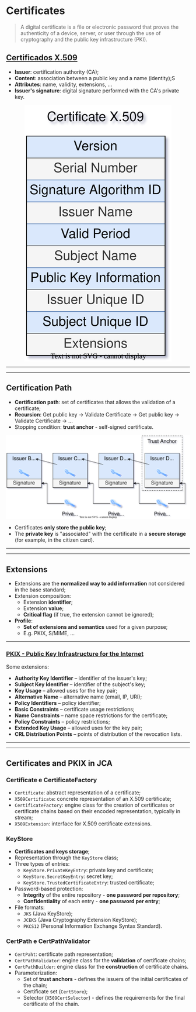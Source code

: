 # Certificates

> A digital certificate is a file or electronic password that proves the authenticity of a device, server, or user through the use of cryptography and the public key infrastructure (PKI).

## [Certificados X.509](https://en.wikipedia.org/wiki/X.509)

* **Issuer**: certification authority (CA);
* **Content**: association between a public key and a name (identity);S
* **Attributes**: name, validity, extensions, ...
* **Issuer's signature**: digital signature performed with the CA's private key.

<p align="center">
    <img src="./docs/seginf-diagrams-CertificatesX.509.svg" alt="CertificatesX.509" align="center"/>
</p>

---
---

## Certification Path

* **Certification path**: set of certificates that allows the validation of a certificate;
* **Recursion**: Get public key -> Validate Certificate -> Get public key -> Validate Certificate -> ...
* Stopping condition: **trust anchor** - self-signed certificate.

<p align="center">
    <img src="./docs/seginf-diagrams-CertificationPath.svg" alt="CertificationPath" align="center"/>
</p>


* Certificates **only store the public key**;
* The **private key** is "associated" with the certificate in a **secure storage** (for example, in the citizen card).

---
---

## Extensions

* Extensions are the **normalized way to add information** not considered in the base standard;
* Extension composition:
  * Extension **identifier**;
  * Extension **value**;
  * **Critical flag** (if true, the extension cannot be ignored);
* **Profile**:
  * **Set of extensions and semantics** used for a given purpose;
  * E.g. PKIX, S/MIME, ...

---

### [PKIX - Public Key Infrastructure for the Internet](https://www.rfc-editor.org/rfc/rfc5280)

Some extensions:

* **Authority Key Identifier** – identifier of the issuer's key;
* **Subject Key Identifier** – identifier of the subject's key;
* **Key Usage** – allowed uses for the key pair;
* **Alternative Name** – alternative name (email, IP, URI);
* **Policy Identifiers** – policy identifier;
* **Basic Constraints** – certificate usage restrictions;
* **Name Constraints** – name space restrictions for the certificate;
* **Policy Constraints** – policy restrictions;
* **Extended Key Usage** – allowed uses for the key pair;
* **CRL Distribution Points** – points of distribution of the revocation lists.

---
---

## Certificates and PKIX in JCA

### Certificate e CertificateFactory

* `Certificate`: abstract representation of a certificate;
* `X509Certificate`: concrete representation of an X.509 certificate;
* `CertificateFactory`: engine class for the creation of certificates or certificate chains based on their encoded representation, typically in stream;
* `X509Extension`: interface for X.509 certificate extensions.

### KeyStore

* **Certificates and keys storage**;
* Representation through the `KeyStore` class;
* Three types of entries:
  * `KeyStore.PrivateKeyEntry`: private key and certificate;
  * `KeyStore.SecretKeyEntry`: secret key;
  * `KeyStore.TrustedCertificateEntry`: trusted certificate;
* Password-based protection:
  * **Integrity** of the entire repository - **one password per repository**;
  * **Confidentiality** of each entry - **one password per entry**;
* File formats:
  * `JKS` (Java KeyStore);
  * `JCEKS` (Java Cryptography Extension KeyStore);
  * `PKCS12` (Personal Information Exchange Syntax Standard).

### CertPath e CertPathValidator

* `CertPaht`: certificate path representation;
* `CertPathValidator`: engine class for the **validation** of certificate chains;
* `CertPathBuilder`: engine class for the **construction** of certificate chains.
* Parameterization:
  * Set of **trust anchors** - defines the issuers of the initial certificates of the chain;
  * Certificate set (`CertStore`);
  * Selector (`X509CertSelector`) - defines the requirements for the final certificate of the chain.

<!-- TODO: Add diagrams -->
